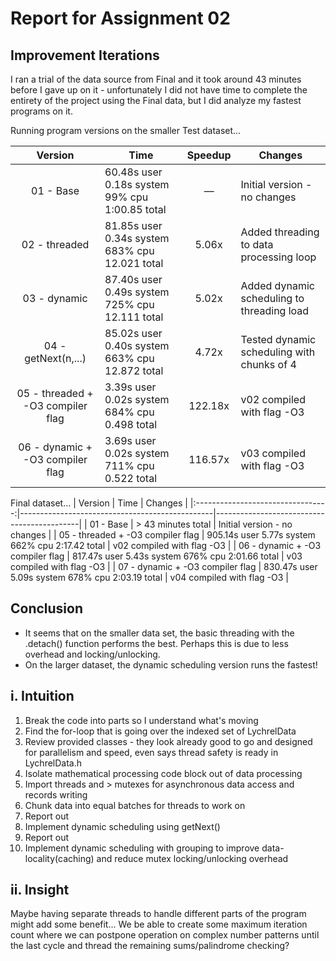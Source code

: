 # Report for Assignment 02

## Improvement Iterations

I ran a trial of the data source from Final and it took around 43 minutes before I gave up on it - unfortunately I did not have time to complete the entirety of the project using the Final data, but I did analyze my fastest programs on it.

Running program versions on the smaller Test dataset...

|              Version              | Time                                           | Speedup | Changes                                    |
|:---------------------------------:|------------------------------------------------|:-------:|--------------------------------------------|
|             01 - Base             | 60.48s user 0.18s system 99% cpu 1:00.85 total | &mdash; | Initial version - no changes               |
|           02 - threaded           | 81.85s user 0.34s system 683% cpu 12.021 total |  5.06x  | Added threading to data processing loop    |
|           03 - dynamic            | 87.40s user 0.49s system 725% cpu 12.111 total |  5.02x  | Added dynamic scheduling to threading load |
|        04 - getNext(n,...)        | 85.02s user 0.40s system 663% cpu 12.872 total |  4.72x  | Tested dynamic scheduling with chunks of 4 |
| 05 - threaded + -O3 compiler flag | 3.39s user 0.02s system 684% cpu 0.498 total   | 122.18x | v02 compiled with flag -O3                 |
| 06 - dynamic + -O3 compiler flag  | 3.69s user 0.02s system 711% cpu 0.522 total   | 116.57x | v03 compiled with flag -O3                 |

Final dataset...
|              Version              | Time                                           | Changes                                    |
|:---------------------------------:|------------------------------------------------|--------------------------------------------|
|             01 - Base             | > 43 minutes total                             | Initial version - no changes               |
| 05 - threaded + -O3 compiler flag | 905.14s user 5.77s system 662% cpu 2:17.42 total | v02 compiled with flag -O3               |
| 06 - dynamic + -O3 compiler flag  | 817.47s user 5.43s system 676% cpu 2:01.66 total | v03 compiled with flag -O3               |
| 07 - dynamic + -O3 compiler flag  | 830.47s user 5.09s system 678% cpu 2:03.19 total | v04 compiled with flag -O3               |


## Conclusion
* It seems that on the smaller data set, the basic threading with the .detach() function performs the best. Perhaps this is due to less overhead and locking/unlocking.
* On the larger dataset, the dynamic scheduling version runs the fastest!

## i. Intuition
1. Break the code into parts so I understand what's moving
2. Find the for-loop that is going over the indexed set of LychrelData
3. Review provided classes - they look already good to go and designed for parallelism and speed, even says thread safety is ready in LychrelData.h
4. Isolate mathematical processing code block out of data processing
5. Import threads and > mutexes for asynchronous data access and records writing
6. Chunk data into equal batches for threads to work on
7. Report out
8. Implement dynamic scheduling using getNext()
9. Report out
10. Implement dynamic scheduling with grouping to improve data-locality(caching) and reduce mutex locking/unlocking overhead

## ii. Insight
Maybe having separate threads to handle different parts of the program might add some benefit...
We be able to create some maximum iteration count where we can postpone operation on complex number patterns until the last cycle and thread the remaining sums/palindrome checking?